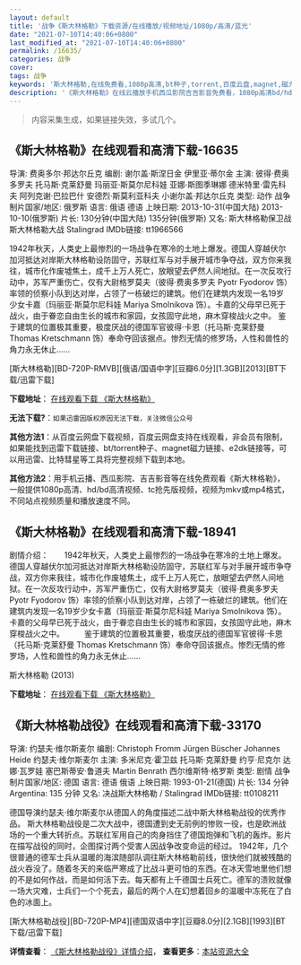 ```yaml
---
layout: default
title: '战争《斯大林格勒》下载资源/在线播放/视频地址/1080p/高清/蓝光'
date: "2021-07-10T14:40:06+0800"
last_modified_at: "2021-07-10T14:40:06+0800"
permalink: /16635/
categories: 战争
cover:
tags: 战争
keywords: '斯大林格勒,在线免费看,1080p高清,bt种子,torrent,百度云盘,magnet,磁力链,迅雷下载资源'
description: '《斯大林格勒》在线云播放手机西瓜影院吉吉影音免费看，1080p高清bd/hd未删减完整版和tc抢先枪版，mkv/mp4格式，附带bt/torrent种子、magnet/磁力链、百度云盘、网盘资源迅雷下载链接'
---
```


>内容采集生成，如果链接失效，多试几个。


## 《斯大林格勒》在线观看和高清下载-16635

导演: 费奥多尔·邦达尔丘克 编剧: 谢尔盖·斯涅日金 伊里亚·蒂尔金 主演: 彼得·费奥多罗夫 托马斯·克莱舒曼 玛丽亚·斯莫尔尼科娃 亚娜·斯图季琳娜 德米特里·雷先科夫 阿列克谢·巴拉巴什 安德烈·斯莫利亚科夫 小谢尔盖·邦达尔丘克 类型: 动作 战争 制片国家/地区: 俄罗斯 语言: 俄语 德语 上映日期: 2013-10-31(中国大陆) 2013-10-10(俄罗斯) 片长: 130分钟(中国大陆) 135分钟(俄罗斯) 又名: 斯大林格勒保卫战 斯大林格勒大战 Stalingrad IMDb链接: tt1966566

1942年秋天，人类史上最惨烈的一场战争在寒冷的土地上爆发。德国人穿越伏尔加河抵达对岸斯大林格勒设防固守，苏联红军与对手展开城市争夺战，双方你来我往，城市化作废墟焦土，成千上万人死亡，放眼望去俨然人间地狱。在一次反攻行动中，苏军严重伤亡，仅有大尉格罗莫夫（彼得·费奥多罗夫 Pyotr Fyodorov 饰）率领的侦察小队到达对岸，占领了一栋破烂的建筑。他们在建筑内发现一名19岁少女卡嘉（玛丽亚·斯莫尔尼科娃 Mariya Smolnikova 饰）。卡嘉的父母早已死于战火，由于眷恋自由生长的城市和家园，女孩固守此地，麻木穿梭战火之中。 鉴于建筑的位置极其重要，极度厌战的德国军官彼得·卡恩（托马斯·克莱舒曼 Thomas Kretschmann 饰）奉命夺回该据点。惨烈无情的修罗场，人性和兽性的角力永无休止……


[斯大林格勒][BD-720P-RMVB][俄语/国语中字][豆瓣6.0分][1.3GB][2013][BT下载/迅雷下载]

**下载地址**： [在线观看下载 《斯大林格勒》](https://www.btdx8.com/torrent/stalingrad_2013.html) 


**无法下载?**：`如果迅雷因版权原因无法下载，关注微信公众号 `

**其他方法1**：从百度云网盘下载视频，百度云网盘支持在线观看，非会员有限制，如果能找到迅雷下载链接、bt/torrent种子、magnet磁力链接、e2dk链接等，可以用迅雷、比特彗星等工具将完整视频下载到本地。

**其他方法2**：用手机云播、西瓜影院、吉吉影音等在线免费观看《斯大林格勒》，一般提供1080p高清、hd/bd高清视频、tc抢先版视频，视频为mkv或mp4格式，不同站点视频质量和播放速度不同。


## 《斯大林格勒》在线观看和高清下载-18941

剧情介绍：　　1942年秋天，人类史上最惨烈的一场战争在寒冷的土地上爆发。德国人穿越伏尔加河抵达对岸斯大林格勒设防固守，苏联红军与对手展开城市争夺战，双方你来我往，城市化作废墟焦土，成千上万人死亡，放眼望去俨然人间地狱。在一次反攻行动中，苏军严重伤亡，仅有大尉格罗莫夫（彼得·费奥多罗夫 Pyotr Fyodorov 饰）率领的侦察小队到达对岸，占领了一栋破烂的建筑。他们在建筑内发现一名19岁少女卡嘉（玛丽亚·斯莫尔尼科娃 Mariya Smolnikova 饰）。卡嘉的父母早已死于战火，由于眷恋自由生长的城市和家园，女孩固守此地，麻木穿梭战火之中。  　　鉴于建筑的位置极其重要，极度厌战的德国军官彼得·卡恩（托马斯·克莱舒曼 Thomas Kretschmann 饰）奉命夺回该据点。惨烈无情的修罗场，人性和兽性的角力永无休止……


斯大林格勒 (2013)

**下载地址**： [在线观看下载 《斯大林格勒》](https://www.btbtdy.me/btdy/dy2631.html) 


## 《斯大林格勒战役》在线观看和高清下载-33170

导演: 约瑟夫·维尔斯麦尔 编剧: Christoph Fromm Jürgen Büscher Johannes Heide 约瑟夫·维尔斯麦尔 主演: 多米尼克·霍卫兹 托马斯·克莱舒曼 约亨·尼克尔 达娜·瓦罗娃 塞巴斯蒂安·鲁道夫 Martin Benrath 西尔维斯特·格罗斯 类型: 剧情 战争 制片国家/地区: 德国 语言: 德语 俄语 上映日期: 1993-01-21(德国) 片长: 134 分钟 Argentina: 135 分钟 又名: 决战斯大林格勒 / Stalingrad IMDb链接: tt0108211

德国导演约瑟夫·维尔斯麦尔从德国人的角度描述二战中斯大林格勒战役的优秀作品。 斯大林格勒战役是二次大战中，德国遭到史无前例的惨败一役，也是欧洲战场的一个重大转折点。苏联红军用自己的肉身挡住了德国炮弹和飞机的轰炸。影片在描写战役的同时，企图探讨两个受害人因战争改变命运的经过。 1942年，几个很普通的德军士兵从温暖的海滨随部队调往斯大林格勒前线，很快他们就被残酷的战火吞没了。随着冬天的来临严寒成了比战斗更可怕的东西。在冰天雪地里他们想的不是如何作战，而是如何活下去。每天都有上千德国士兵死亡。德军的溃败就像一场大灾难，士兵们一个个死去，最后的两个人在幻想着回乡的温暖中冻死在了白色的冰面上。


[斯大林格勒战役][BD-720P-MP4][德国双语中字][豆瓣8.0分][2.1GB][1993][BT下载/迅雷下载]

**详情查看**： [《斯大林格勒战役》详情介绍](/movie/33170/)， **查看更多**：[本站资源大全](/movie/t/all/)


